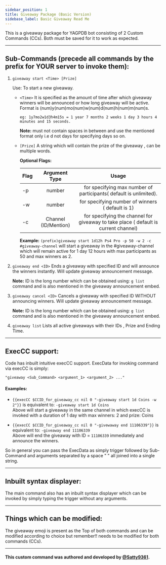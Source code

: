 ```yaml
---
sidebar_position: 1
title: Giveaway Package (Basic Version)
sidebase_label: Basic Giveaway Read Me
---
```


This is a giveaway package for YAGPDB bot consisting of 2 Custom Commands (CCs). Both must be saved for it to work as expected.

---

## Sub-Commands (precede all commands by the prefix for YOUR server to invoke them):

1. `giveaway start <Time> [Prize]`

   Use: To start a new giveaway.

   - `<Time>` It is specified as the amount of time after which giveaway winners will be announced or how long giveaway will be active.  
     Format is (num)y(num)mo(num)w(num)d(num)h(num)m(num)s.

     ```
     eg: 1y7mo2w1d3h4m15s = 1 year 7 months 2 weeks 1 day 3 hours 4 minutes and 15 seconds.
     ```

     **Note:** must not contain spaces in between and use the mentioned format only i.e d not days for specifying days so on.

   - `[Prize]` A string which will contain the prize of the giveaway , can be multiple words.

     **Optional Flags:**

     | Flag |    Argument Type     |                                        Usage                                        |
     | ---- | :------------------: | :---------------------------------------------------------------------------------: |
     | -p   |        number        |          for specifying max number of participants( default is unlimited).          |
     | -w   |        number        |                  for specifying number of winners ( default is 1)                   |
     | -c   | Channel (ID/Mention) | for specifying the channel for giveaway to take place ( default is current channel) |

     **Example:** `(prefix)giveaway start 1d12h Ps4 Pro -p 50 -w 2 -c #giveaway-channel` will start a giveaway in the #giveaway-channel which will remain active for 1 day 12 hours with max participants as 50 and max winners as 2.

2. `giveaway end <ID>`
   Ends a giveaway with specified ID and will announce the winners instantly. Will update giveaway announcement message.

   **Note:** ID is the long number which can be obtained using: `g list` command and is also mentioned in the giveaway announcement embed.

3. `giveaway cancel <ID>`
   Cancels a giveaway with specified ID WITHOUT announcing winners. Will update giveaway announcement message.

   **Note:** ID is the long number which can be obtained using: `g list` command and is also mentioned in the giveaway announcement embed.

4. `giveaway list`
   Lists all active giveaways with their IDs , Prize and Ending Time.

---

## ExecCC support:

Code has inbuilt intuitive execCC support. ExecData for invoking command via execCC is simply:

```
"giveaway <Sub_Command> <argument_1> <argument_2> ..."
```

#### Examples:

- `{{execCC $CCID_for_giveaway_cc nil 0 "-giveaway start 1d Coins -w 2"}}` is equivalent to: `-giveaway start 1d Coins`  
   Above will start a giveaway in the same channel in which execCC is invoked with a duration of 1 day with max winners: 2 and prize: Coins

- `{{execCC $CCID_for_giveaway_cc nil 0 "-givewaway end 11106339"}}` is equivalent to: `-giveaway end 11106339`  
   Above will end the giveaway with ID = `11106339` immediately and announce the winners.

So in general you can pass the ExecData as simply trigger followed by Sub-Command and arguments separated by a space " " all joined into a single string.

---

## Inbuilt syntax displayer:

The main command also has an inbuilt syntax displayer which can be invoked by simply typing the trigger without any arguments.

---

## Things which can be modified:

The giveaway emoji is present as the Top of both commands and can be modified according to choice but remember!! needs to be modified for both commands (CCs).

---

#### This custom command was authored and developed by [@Satty9361](https://github.com/Satty9361).
